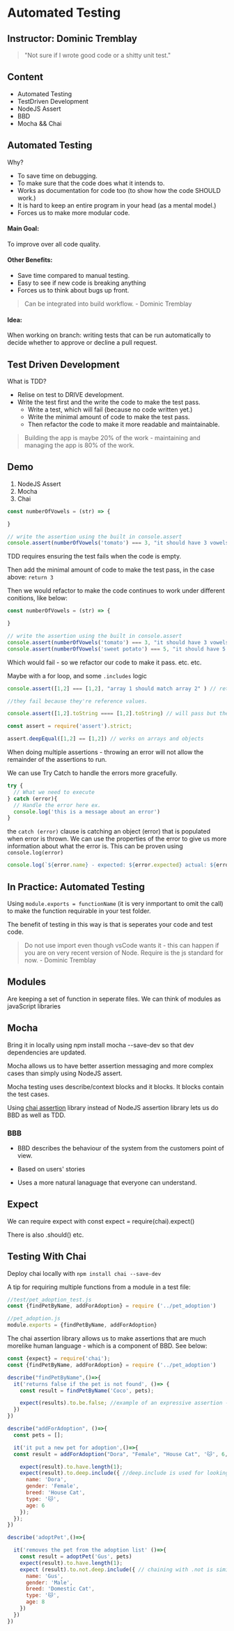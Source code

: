 # Automated Testing
## Instructor: Dominic Tremblay
> "Not sure if I wrote good code or a shitty unit test."
## Content

* Automated Testing
* TestDriven Development
* NodeJS Assert
* BBD
* Mocha && Chai

## Automated Testing

Why?

* To save time on debugging.
* To make sure that the code does what it intends to.
* Works as documentation for code too (to show how the code SHOULD work.)
* It is hard to keep an entire program in your head (as a mental model.)
* Forces us to make more modular code.

#### Main Goal: 
To improve over all code quality.

#### Other Benefits: 
* Save time compared to manual testing.
* Easy to see if new code is breaking anything
* Forces us to think about bugs up front.

> Can be integrated into build workflow. - Dominic Tremblay

#### Idea:
When working on branch: writing tests that can be run automatically to decide whether to approve or decline a pull request.

## Test Driven Development
What is TDD?
* Relise on test to DRIVE development.
* Write the test first and the write the code to make the test pass.
  * Write a test, which will fail (because no code written yet.)
  * Write the minimal amount of code to make the test pass.
  * Then refactor the code to make it more readable and maintainable.

> Building the app is maybe 20% of the work - maintaining and managing the app is 80% of the work.

## Demo
1. NodeJS Assert
2. Mocha
3. Chai

```javascript
const numberOfVowels = (str) => {

}

// write the assertion using the built in console.assert
console.assert(numberOfVowels('tomato') === 3, "it should have 3 vowels with tomato");
```

TDD requires ensuring the test fails when the code is empty. 

Then add the minimal amount of code to make the test pass, in the case above: `return 3`

Then we would refactor to make the code continues to work under different conitions, like below:

```javascript
const numberOfVowels = (str) => {

}

// write the assertion using the built in console.assert
console.assert(numberOfVowels('tomato') === 3, "it should have 3 vowels with 'tomato'");
console.assert(numberOfVowels('sweet potato') === 5, "it should have 5 with 'sweet potato'")
```

Which would fail - so we refactor our code to make it pass. etc. etc.

Maybe with a for loop, and some `.includes` logic

```javascript
console.assert([1,2] === [1,2], "array 1 should match array 2" ) // returns false - therefore assertion fails

//they fail because they're reference values.

console.assert([1,2].toString ==== [1,2].toString) // will pass but there is abtter way

const assert = require('assert').strict;

assert.deepEqual([1,2] == [1,2]) // works on arrays and objects
```

When doing multiple assertions - throwing an error will not allow the remainder of the assertions to run.

We can use Try Catch to handle the errors more gracefully.

```javascript
try {
  // What we need to execute
} catch (error){
  // Handle the error here ex.
  console.log('this is a message about an error')
}
```

the `catch (error)` clause is catching an object (error) that is populated when error is thrown. We can use the properties of the error to give us more information about what the error is. This can be proven using `console.log(error)`

```javascript
console.log(`${error.name} - expected: ${error.expected} actual: ${error.actual}`)
```

## In Practice: Automated Testing

Using `module.exports = functionName` (it is very inmportant to omit the call) to make the function requirable in your test folder.

The benefit of testing in this way is that is seperates your code and test code. 

> Do not use import even though vsCode wants it - this can happen if you are on very recent version of Node. Require is the js standard for now. - Dominic Tremblay

## Modules

Are keeping a set of function in seperate files. We can think of modules as javaScript libraries

## Mocha

Bring it in locally using npm install mocha --save-dev so that dev dependencies are updated.

Mocha allows us to have better assertion messaging and more complex cases than simply using NodeJS assert.

Mocha testing uses describe/context blocks and it blocks. It blocks contain the test cases.


Using [chai assertion](https://devhints.io/chai) library instead of NodeJS assertion library lets us do BBD as well as TDD.

### BBB

* BBD describes the behaviour of the system from the customers point of view.

* Based on users' stories

* Uses a more natural lanaguage that everyone can understand.

## Expect

We can require expect with const expect = require(chai).expect()

There is also .should()  etc.

## Testing With Chai

Deploy chai locally with `npm install chai --save-dev`

A tip for requiring multiple functions from a module in a test file:

```javascript
//test/pet_adoption_test.js
const {findPetByName, addForAdoption} = require ('../pet_adoption')

//pet_adoption.js
module.exports = {findPetByName, addForAdoption}
```

The chai assertion library allows us to make assertions that are much morelike human language - which is a component of BBD. See below:

```javascript
const {expect} = require('chai');
const {findPetByName, addForAdoption} = require ('../pet_adoption')

describe("findPetByName",()=>{
  it('returns false if the pet is not found', ()=> {
    const result = findPetByName('Coco', pets);

    expect(results).to.be.false; //example of an expressive assertion - chai includes a variety of symantic chains to create these expressive statements.
  })
})

describe("addForAdoption", ()=>{
  const pets = [];

  it('it put a new pet for adoption',()=>{
  const result = addForAdoption("Dora", "Female", "House Cat", '🐱', 6, pets);

    expect(result).to.have.length(1);
    expect(result).to.deep.include({ //deep.include is used for looking at arrays and objects, likewise with deep.equal
      name: 'Dora',
      gender: 'Female',
      breed: 'House Cat',
      type: '🐱',
      age: 6
    });
  });
})

describe('adoptPet',()=>{

  it('removes the pet from the adoption list' ()=>{
    const result = adoptPet('Gus', pets)
    expect(result).to.have.length(1);
    expect (result).to.not.deep.include({ // chaining with .not is similar to a not equals operator !==
      name: 'Gus',
      gender: 'Male',
      breed: 'Domestic Cat',
      type: '🐱',
      age: 8
    })
  })
})
```

